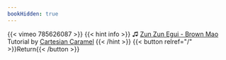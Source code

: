 ```yaml
---
bookHidden: true
---
```


{{< vimeo 785626087 >}}
{{< hint info >}}
♫ [Zun Zun Egui - Brown Mao](https://freemusicarchive.org/music/Zun_Zun_Egui/Live_at_ISSUE_31510/Zun_Zun_Egui_-_Brown_Mao/)
Tutorial by [Cartesian Caramel](https://youtu.be/C_V7yB0FJV4)
{{< /hint >}}
{{< button relref="/" >}}Return{{< /button >}}
